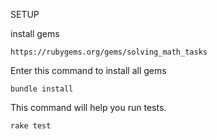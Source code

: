 SETUP

install gems

```
https://rubygems.org/gems/solving_math_tasks
```

Enter this command to install all gems
```
bundle install
```
This command will help you run tests.
```
rake test
```
